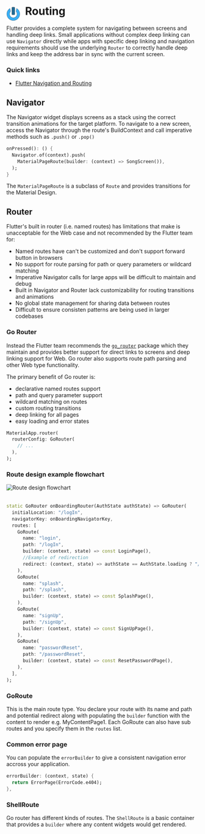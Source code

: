 # Routing <img style="margin: 6px 13px 0px 0px" align="left" src="../../../../data/images/logo_36x36.png" />

Flutter provides a complete system for navigating between screens and handling deep links. Small 
applications without complex deep linking can use `Navigator` directly while apps with specific deep 
linking and navigation requirements should use the underlying `Router` to correctly handle deep 
links and keep the address bar in sync with the current screen.

### Quick links
* [Flutter Navigation and Routing](https://docs.flutter.dev/ui/navigation)

## Navigator
The Navigator widget displays screens as a stack using the correct transition animations for the 
target platform. To navigate to a new screen, access the Navigator through the route's BuildContext 
and call imperative methods such as `.push()` or `.pop()`

```dart
onPressed(): () {
  Navigator.of(context).push(
    MaterialPageRoute(builder: (context) => SongScreen()),
  );
}
```

The `MaterialPageRoute` is a subclass of `Route` and provides transitions for the Material Design.

## Router
Flutter's built in router (i.e. named routes) has limitations that make is unacceptable for the Web 
case and not recommended by the Flutter team for:
* Named routes have can't be customized and don't support forward button in browsers
* No support for route parsing for path or query parameters or wildcard matching
* Imperative Navigator calls for large apps will be difficult to maintain and debug
* Built in Navigator and Router lack customizability for routing transitions and animations
* No global state management for sharing data between routes
* Difficult to ensure consisten patterns are being used in larger codebases

### Go Router
Instead the Flutter team recommends the [`go_router`](https://pub.dev/packages/go_router) package 
which they maintain and provides better support for direct links to screens and deep linking support 
for Web. Go router also supports route path parsing and other Web type functionality.

The primary benefit of Go router is:
* declarative named routes support
* path and query parameter support
* wildcard matching on routes
* custom routing transitions
* deep linking for all pages
* easy loading and error states

```dart
MaterialApp.router(
  routerConfig: GoRouter(
    // ...
  ),
);
```

### Route design example flowchart
![Route design flowchart](../../../../../data/images/flutter-routes.png)

```dart

static GoRouter onBoardingRouter(AuthState authState) => GoRouter(
  initialLocation: "/logIn",
  navigatorKey: onBoardingNavigatorKey,
  routes: [
    GoRoute(
      name: "login",
      path: "/logIn",
      builder: (context, state) => const LoginPage(),
      //Example of redirection        
      redirect: (context, state) => authState == AuthState.loading ? "/splash" : null,
    ),
    GoRoute(
      name: "splash",
      path: "/splash",
      builder: (context, state) => const SplashPage(),
    ),
    GoRoute(
      name: "signUp",
      path: "/signUp",
      builder: (context, state) => const SignUpPage(),
    ),
    GoRoute(
      name: "passwordReset",
      path: "/passwordReset",
      builder: (context, state) => const ResetPasswordPage(),
    ),
  ],
);
```

### GoRoute
This is the main route type. You declare your route with its name and path and potential redirect 
along with populating the `builder` function with the content to render e.g. MyContentPage1. Each 
GoRoute can also have sub routes and you specify them in the `routes` list.

### Common error page
You can populate the `errorBuilder` to give a consistent navigation error accross your application.

```dart
errorBuilder: (context, state) {
  return ErrorPage(ErrorCode.e404);
},
```

### ShellRoute
Go router has different kinds of routes. The `ShellRoute` is a basic container that provides a 
`builder` where any content widgets would get rendered.

<!-- 
vim: ts=2:sw=2:sts=2
--
